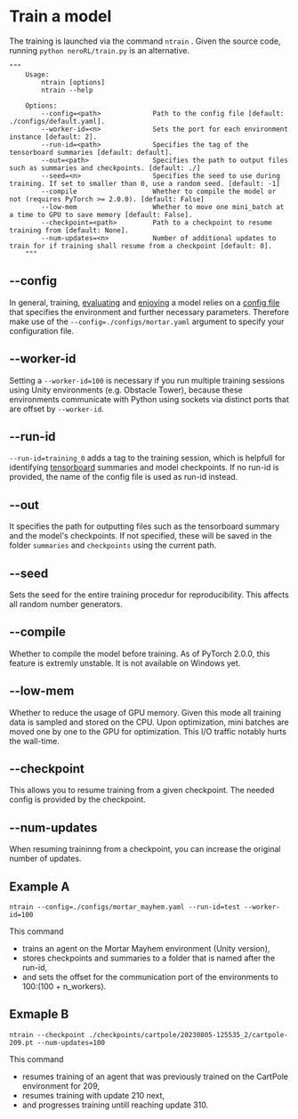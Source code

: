 # Train a model

The training is launched via the command `ntrain` . Given the source code, running `python neroRL/train.py` is an alternative.

```
"""
    Usage:
        ntrain [options]
        ntrain --help

    Options:
        --config=<path>             Path to the config file [default: ./configs/default.yaml].
        --worker-id=<n>             Sets the port for each environment instance [default: 2].
        --run-id=<path>             Specifies the tag of the tensorboard summaries [default: default].
        --out=<path>                Specifies the path to output files such as summaries and checkpoints. [default: ./]
        --seed=<n>      	        Specifies the seed to use during training. If set to smaller than 0, use a random seed. [default: -1]
        --compile                   Whether to compile the model or not (requires PyTorch >= 2.0.0). [default: False]
        --low-mem                   Whether to move one mini_batch at a time to GPU to save memory [default: False].
        --checkpoint=<path>         Path to a checkpoint to resume training from [default: None].
        --num-updates=<n>           Number of additional updates to train for if training shall resume from a checkpoint [default: 0].
    """
```

## --config
In general, training, [evaluating](evaluation.md) and [enjoying](enjoy.md) a model relies on a [config file](configuration.md) that specifies the environment and further necessary parameters.
Therefore make use of the `--config=./configs/mortar.yaml` argument to specify your configuration file.

## --worker-id
Setting a `--worker-id=100` is necessary if you run multiple training sessions using Unity environments (e.g. Obstacle Tower), because these environments communicate with Python using sockets via distinct ports that are offset by `--worker-id`.

## --run-id
`--run-id=training_0` adds a tag to the training session, which is helpfull for identifying [tensorboard](tensorboard.md) summaries and model checkpoints. If no run-id is provided, the name of the config file is used as run-id instead.

## --out
It specifies the path for outputting files such as the tensorboard summary and the model's checkpoints.
If not specified, these will be saved in the folder `summaries` and `checkpoints` using the current path.

## --seed
Sets the seed for the entire training procedur for reproducibility. This affects all random number generators.

## --compile
Whether to compile the model before training. As of PyTorch 2.0.0, this feature is extremly unstable.
It is not available on Windows yet.

## --low-mem
Whether to reduce the usage of GPU memory. Given this mode all training data is sampled and stored on the CPU.
Upon optimization, mini batches are moved one by one to the GPU for optimization.
This I/O traffic notably hurts the wall-time.

## --checkpoint
This allows you to resume training from a given checkpoint. The needed config is provided by the checkpoint.

## --num-updates
When resuming traininng from a checkpoint, you can increase the original number of updates.

## Example A

```
ntrain --config=./configs/mortar_mayhem.yaml --run-id=test --worker-id=100
```

This command
- trains an agent on the Mortar Mayhem environment (Unity version),
- stores checkpoints and summaries to a folder that is named after the run-id,
- and sets the offset for the communication port of the environments to 100:(100 + n_workers).

## Exmaple B

```
ntrain --checkpoint ./checkpoints/cartpole/20230805-125535_2/cartpole-209.pt --num-updates=100
```

This command
- resumes training of an agent that was previously trained on the CartPole environment for 209,
- resumes training with update 210 next,
- and progresses training untill reaching update 310.
